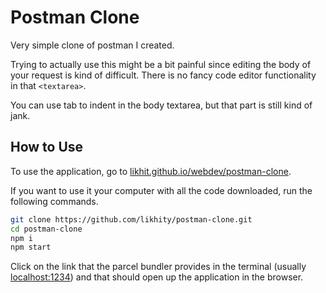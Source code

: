 # Postman Clone

Very simple clone of postman I created.

Trying to actually use this might be a bit painful since editing the body of your request is kind of difficult. There is no fancy code editor functionality in that `<textarea>`.

You can use tab to indent in the body textarea, but that part is still kind of jank.

## How to Use

To use the application, go to <a href="https://likhit.github.io/webdev/postman-clone">likhit.github.io/webdev/postman-clone</a>.

If you want to use it your computer with all the code downloaded, run the following commands.

```bash
git clone https://github.com/likhity/postman-clone.git
cd postman-clone
npm i
npm start
```

Click on the link that the parcel bundler provides in the terminal (usually <a href="http://localhost:1234">localhost:1234</a>) and that should open up the application in the browser.
